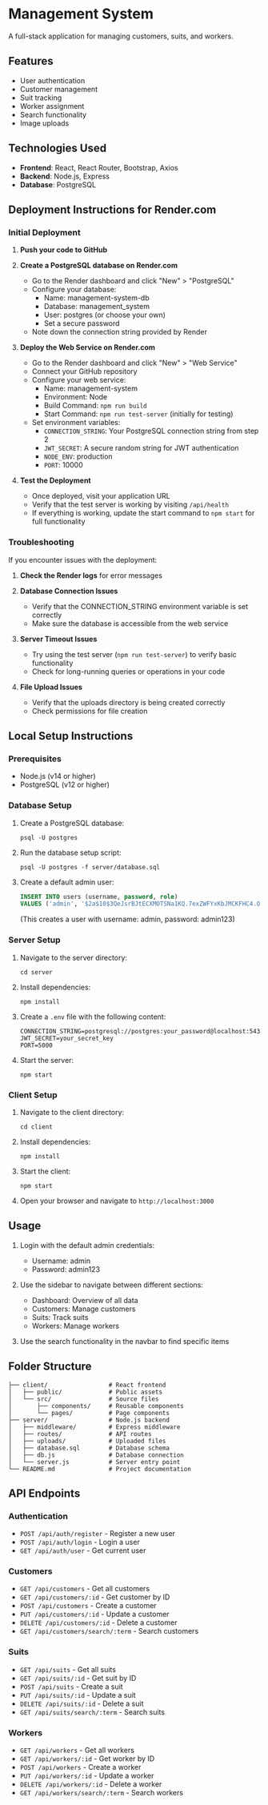 # Management System

A full-stack application for managing customers, suits, and workers.

## Features

- User authentication
- Customer management
- Suit tracking
- Worker assignment
- Search functionality
- Image uploads

## Technologies Used

- **Frontend**: React, React Router, Bootstrap, Axios
- **Backend**: Node.js, Express
- **Database**: PostgreSQL

## Deployment Instructions for Render.com

### Initial Deployment

1. **Push your code to GitHub**

2. **Create a PostgreSQL database on Render.com**

   - Go to the Render dashboard and click "New" > "PostgreSQL"
   - Configure your database:
     - Name: management-system-db
     - Database: management_system
     - User: postgres (or choose your own)
     - Set a secure password
   - Note down the connection string provided by Render

3. **Deploy the Web Service on Render.com**

   - Go to the Render dashboard and click "New" > "Web Service"
   - Connect your GitHub repository
   - Configure your web service:
     - Name: management-system
     - Environment: Node
     - Build Command: `npm run build`
     - Start Command: `npm run test-server` (initially for testing)
   - Set environment variables:
     - `CONNECTION_STRING`: Your PostgreSQL connection string from step 2
     - `JWT_SECRET`: A secure random string for JWT authentication
     - `NODE_ENV`: production
     - `PORT`: 10000

4. **Test the Deployment**
   - Once deployed, visit your application URL
   - Verify that the test server is working by visiting `/api/health`
   - If everything is working, update the start command to `npm start` for full functionality

### Troubleshooting

If you encounter issues with the deployment:

1. **Check the Render logs** for error messages

2. **Database Connection Issues**

   - Verify that the CONNECTION_STRING environment variable is set correctly
   - Make sure the database is accessible from the web service

3. **Server Timeout Issues**

   - Try using the test server (`npm run test-server`) to verify basic functionality
   - Check for long-running queries or operations in your code

4. **File Upload Issues**
   - Verify that the uploads directory is being created correctly
   - Check permissions for file creation

## Local Setup Instructions

### Prerequisites

- Node.js (v14 or higher)
- PostgreSQL (v12 or higher)

### Database Setup

1. Create a PostgreSQL database:

   ```
   psql -U postgres
   ```

2. Run the database setup script:

   ```
   psql -U postgres -f server/database.sql
   ```

3. Create a default admin user:
   ```sql
   INSERT INTO users (username, password, role)
   VALUES ('admin', '$2a$10$3QeJsrBJtECXMOTSNa1KQ.7exZWFYxKbJMCKFHC4.OPgYKMSXTZMi', 'admin');
   ```
   (This creates a user with username: admin, password: admin123)

### Server Setup

1. Navigate to the server directory:

   ```
   cd server
   ```

2. Install dependencies:

   ```
   npm install
   ```

3. Create a `.env` file with the following content:

   ```
   CONNECTION_STRING=postgresql://postgres:your_password@localhost:5432/management_system
   JWT_SECRET=your_secret_key
   PORT=5000
   ```

4. Start the server:
   ```
   npm start
   ```

### Client Setup

1. Navigate to the client directory:

   ```
   cd client
   ```

2. Install dependencies:

   ```
   npm install
   ```

3. Start the client:

   ```
   npm start
   ```

4. Open your browser and navigate to `http://localhost:3000`

## Usage

1. Login with the default admin credentials:

   - Username: admin
   - Password: admin123

2. Use the sidebar to navigate between different sections:

   - Dashboard: Overview of all data
   - Customers: Manage customers
   - Suits: Track suits
   - Workers: Manage workers

3. Use the search functionality in the navbar to find specific items

## Folder Structure

```
├── client/                 # React frontend
│   ├── public/             # Public assets
│   └── src/                # Source files
│       ├── components/     # Reusable components
│       └── pages/          # Page components
├── server/                 # Node.js backend
│   ├── middleware/         # Express middleware
│   ├── routes/             # API routes
│   ├── uploads/            # Uploaded files
│   ├── database.sql        # Database schema
│   ├── db.js               # Database connection
│   └── server.js           # Server entry point
└── README.md               # Project documentation
```

## API Endpoints

### Authentication

- `POST /api/auth/register` - Register a new user
- `POST /api/auth/login` - Login a user
- `GET /api/auth/user` - Get current user

### Customers

- `GET /api/customers` - Get all customers
- `GET /api/customers/:id` - Get customer by ID
- `POST /api/customers` - Create a customer
- `PUT /api/customers/:id` - Update a customer
- `DELETE /api/customers/:id` - Delete a customer
- `GET /api/customers/search/:term` - Search customers

### Suits

- `GET /api/suits` - Get all suits
- `GET /api/suits/:id` - Get suit by ID
- `POST /api/suits` - Create a suit
- `PUT /api/suits/:id` - Update a suit
- `DELETE /api/suits/:id` - Delete a suit
- `GET /api/suits/search/:term` - Search suits

### Workers

- `GET /api/workers` - Get all workers
- `GET /api/workers/:id` - Get worker by ID
- `POST /api/workers` - Create a worker
- `PUT /api/workers/:id` - Update a worker
- `DELETE /api/workers/:id` - Delete a worker
- `GET /api/workers/search/:term` - Search workers
